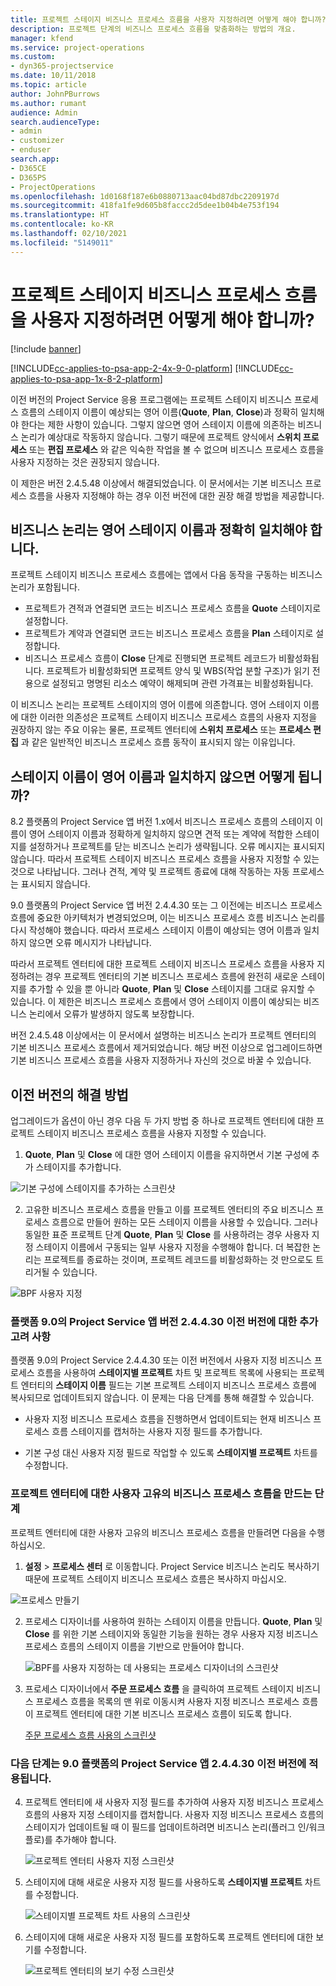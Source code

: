 ```yaml
---
title: 프로젝트 스테이지 비즈니스 프로세스 흐름을 사용자 지정하려면 어떻게 해야 합니까?
description: 프로젝트 단계의 비즈니스 프로세스 흐름을 맞춤화하는 방법의 개요.
manager: kfend
ms.service: project-operations
ms.custom:
- dyn365-projectservice
ms.date: 10/11/2018
ms.topic: article
author: JohnPBurrows
ms.author: rumant
audience: Admin
search.audienceType:
- admin
- customizer
- enduser
search.app:
- D365CE
- D365PS
- ProjectOperations
ms.openlocfilehash: 1d0168f187e6b0880713aac04bd87dbc2209197d
ms.sourcegitcommit: 418fa1fe9d605b8faccc2d5dee1b04b4e753f194
ms.translationtype: HT
ms.contentlocale: ko-KR
ms.lasthandoff: 02/10/2021
ms.locfileid: "5149011"
---
```

# <a name="how-do-i-customize-the-project-stages-business-process-flow"></a>프로젝트 스테이지 비즈니스 프로세스 흐름을 사용자 지정하려면 어떻게 해야 합니까?

[!include [banner](../includes/psa-now-project-operations.md)]

[!INCLUDE[cc-applies-to-psa-app-2-4x-9-0-platform](../includes/cc-applies-to-psa-app-2-4x-9-0-platform.md)]
[!INCLUDE[cc-applies-to-psa-app-1x-8-2-platform](../includes/cc-applies-to-psa-app-1x-8-2-platform.md)]

이전 버전의 Project Service 응용 프로그램에는 프로젝트 스테이지 비즈니스 프로세스 흐름의 스테이지 이름이 예상되는 영어 이름(**Quote**, **Plan**, **Close**)과 정확히 일치해야 한다는 제한 사항이 있습니다. 그렇지 않으면 영어 스테이지 이름에 의존하는 비즈니스 논리가 예상대로 작동하지 않습니다. 그렇기 때문에 프로젝트 양식에서 **스위치 프로세스** 또는 **편집 프로세스** 와 같은 익숙한 작업을 볼 수 없으며 비즈니스 프로세스 흐름을 사용자 지정하는 것은 권장되지 않습니다. 

이 제한은 버전 2.4.5.48 이상에서 해결되었습니다. 이 문서에서는 기본 비즈니스 프로세스 흐름을 사용자 지정해야 하는 경우 이전 버전에 대한 권장 해결 방법을 제공합니다.  

## <a name="business-logic-requires-an-exact-match-with-english-stage-names"></a>비즈니스 논리는 영어 스테이지 이름과 정확히 일치해야 합니다.

프로젝트 스테이지 비즈니스 프로세스 흐름에는 앱에서 다음 동작을 구동하는 비즈니스 논리가 포함됩니다.
- 프로젝트가 견적과 연결되면 코드는 비즈니스 프로세스 흐름을 **Quote** 스테이지로 설정합니다.
- 프로젝트가 계약과 연결되면 코드는 비즈니스 프로세스 흐름을 **Plan** 스테이지로 설정합니다.
- 비즈니스 프로세스 흐름이 **Close** 단계로 진행되면 프로젝트 레코드가 비활성화됩니다. 프로젝트가 비활성화되면 프로젝트 양식 및 WBS(작업 분할 구조)가 읽기 전용으로 설정되고 명명된 리소스 예약이 해제되며 관련 가격표는 비활성화됩니다.

이 비즈니스 논리는 프로젝트 스테이지의 영어 이름에 의존합니다. 영어 스테이지 이름에 대한 이러한 의존성은 프로젝트 스테이지 비즈니스 프로세스 흐름의 사용자 지정을 권장하지 않는 주요 이유는 물론, 프로젝트 엔터티에 **스위치 프로세스** 또는 **프로세스 편집** 과 같은 일반적인 비즈니스 프로세스 흐름 동작이 표시되지 않는 이유입니다.

## <a name="what-happens-if-the-stage-names-dont-match-the-english-names"></a>스테이지 이름이 영어 이름과 일치하지 않으면 어떻게 됩니까?

8.2 플랫폼의 Project Service 앱 버전 1.x에서 비즈니스 프로세스 흐름의 스테이지 이름이 영어 스테이지 이름과 정확하게 일치하지 않으면 견적 또는 계약에 적합한 스테이지를 설정하거나 프로젝트를 닫는 비즈니스 논리가 생략됩니다. 오류 메시지는 표시되지 않습니다. 따라서 프로젝트 스테이지 비즈니스 프로세스 흐름을 사용자 지정할 수 있는 것으로 나타납니다. 그러나 견적, 계약 및 프로젝트 종료에 대해 작동하는 자동 프로세스는 표시되지 않습니다.

9.0 플랫폼의 Project Service 앱 버전 2.4.4.30 또는 그 이전에는 비즈니스 프로세스 흐름에 중요한 아키텍처가 변경되었으며, 이는 비즈니스 프로세스 흐름 비즈니스 논리를 다시 작성해야 했습니다. 따라서 프로세스 스테이지 이름이 예상되는 영어 이름과 일치하지 않으면 오류 메시지가 나타납니다. 

따라서 프로젝트 엔터티에 대한 프로젝트 스테이지 비즈니스 프로세스 흐름을 사용자 지정하려는 경우 프로젝트 엔터티의 기본 비즈니스 프로세스 흐름에 완전히 새로운 스테이지를 추가할 수 있을 뿐 아니라 **Quote**, **Plan** 및 **Close** 스테이지를 그대로 유지할 수 있습니다. 이 제한은 비즈니스 프로세스 흐름에서 영어 스테이지 이름이 예상되는 비즈니스 논리에서 오류가 발생하지 않도록 보장합니다.

버전 2.4.5.48 이상에서는 이 문서에서 설명하는 비즈니스 논리가 프로젝트 엔터티의 기본 비즈니스 프로세스 흐름에서 제거되었습니다. 해당 버전 이상으로 업그레이드하면 기본 비즈니스 프로세스 흐름을 사용자 지정하거나 자신의 것으로 바꿀 수 있습니다. 

## <a name="workarounds-for-earlier-versions"></a>이전 버전의 해결 방법

업그레이드가 옵션이 아닌 경우 다음 두 가지 방법 중 하나로 프로젝트 엔터티에 대한 프로젝트 스테이지 비즈니스 프로세스 흐름을 사용자 지정할 수 있습니다.

1. **Quote**, **Plan** 및 **Close** 에 대한 영어 스테이지 이름을 유지하면서 기본 구성에 추가 스테이지를 추가합니다.


![기본 구성에 스테이지를 추가하는 스크린샷](media/FAQ-Customize-BPF-1.png)
 
2. 고유한 비즈니스 프로세스 흐름을 만들고 이를 프로젝트 엔터티의 주요 비즈니스 프로세스 흐름으로 만들어 원하는 모든 스테이지 이름을 사용할 수 있습니다. 그러나 동일한 표준 프로젝트 단계 **Quote**, **Plan** 및 **Close** 를 사용하려는 경우 사용자 지정 스테이지 이름에서 구동되는 일부 사용자 지정을 수행해야 합니다. 더 복잡한 논리는 프로젝트를 종료하는 것이며, 프로젝트 레코드를 비활성화하는 것 만으로도 트리거될 수 있습니다.

![BPF 사용자 지정](media/FAQ-Customize-BPF-2.png)

### <a name="additional-considerations-for-project-service-app-version-24430-or-earlier-on-platform-90"></a>플랫폼 9.0의 Project Service 앱 버전 2.4.4.30 이전 버전에 대한 추가 고려 사항

플랫폼 9.0의 Project Service 2.4.4.30 또는 이전 버전에서 사용자 지정 비즈니스 프로세스 흐름을 사용하여 **스테이지별 프로젝트** 차트 및 프로젝트 목록에 사용되는 프로젝트 엔터티의 **스테이지 이름** 필드는 기본 프로젝트 스테이지 비즈니스 프로세스 흐름에 복사되므로 업데이트되지 않습니다. 이 문제는 다음 단계를 통해 해결할 수 있습니다.

- 사용자 지정 비즈니스 프로세스 흐름을 진행하면서 업데이트되는 현재 비즈니스 프로세스 흐름 스테이지를 캡처하는 사용자 지정 필드를 추가합니다.

- 기본 구성 대신 사용자 지정 필드로 작업할 수 있도록 **스테이지별 프로젝트** 차트를 수정합니다.

### <a name="steps-to-create-your-own-business-process-flow-for-the-project-entity"></a>프로젝트 엔터티에 대한 사용자 고유의 비즈니스 프로세스 흐름을 만드는 단계

프로젝트 엔터티에 대한 사용자 고유의 비즈니스 프로세스 흐름을 만들려면 다음을 수행하십시오.

1. **설정** > **프로세스 센터** 로 이동합니다. Project Service 비즈니스 논리도 복사하기 때문에 프로젝트 스테이지 비즈니스 프로세스 흐름은 복사하지 마십시오.

  ![프로세스 만들기](media/FAQ-Customize-BPF-3.png)

2. 프로세스 디자이너를 사용하여 원하는 스테이지 이름을 만듭니다. **Quote**, **Plan** 및 **Close** 를 위한 기본 스테이지와 동일한 기능을 원하는 경우 사용자 지정 비즈니스 프로세스 흐름의 스테이지 이름을 기반으로 만들어야 합니다.

   ![BPF를 사용자 지정하는 데 사용되는 프로세스 디자이너의 스크린샷](media/FAQ-Customize-BPF-4.png) 

3. 프로세스 디자이너에서 **주문 프로세스 흐름** 을 클릭하여 프로젝트 스테이지 비즈니스 프로세스 흐름을 목록의 맨 위로 이동시켜 사용자 지정 비즈니스 프로세스 흐름이 프로젝트 엔터티에 대한 기본 비즈니스 프로세스 흐름이 되도록 합니다.


   [주문 프로세스 흐름 사용의 스크린샷](media/FAQ-Customize-BPF-5-720.png)

### <a name="the-following-steps-apply-to-project-service-app-24430-or-earlier-on-the-90-platform"></a>다음 단계는 9.0 플랫폼의 Project Service 앱 2.4.4.30 이전 버전에 적용됩니다.

4. 프로젝트 엔터티에 새 사용자 지정 필드를 추가하여 사용자 지정 비즈니스 프로세스 흐름의 사용자 지정 스테이지를 캡처합니다. 사용자 지정 비즈니스 프로세스 흐름의 스테이지가 업데이트될 때 이 필드를 업데이트하려면 비즈니스 논리(플러그 인/워크플로)를 추가해야 합니다.

   ![프로젝트 엔터티 사용자 지정 스크린샷](media/FAQ-Customize-BPF-6-720.png)

5. 스테이지에 대해 새로운 사용자 지정 필드를 사용하도록 **스테이지별 프로젝트** 차트를 수정합니다.

   ![스테이지별 프로젝트 차트 사용의 스크린샷](media/FAQ-Customize-BPF-7-720.png)

6. 스테이지에 대해 새로운 사용자 지정 필드를 포함하도록 프로젝트 엔터티에 대한 보기를 수정합니다.

   ![프로젝트 엔터티의 보기 수정 스크린샷](media/FAQ-Customize-BPF-8-720.png)

